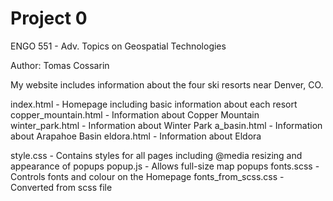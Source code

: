 # Project 0

ENGO 551 - Adv. Topics on Geospatial Technologies

Author: Tomas Cossarin

My website includes information about the four ski resorts near Denver, CO.

index.html              - Homepage including basic information about each resort
copper_mountain.html    - Information about Copper Mountain
winter_park.html        - Information about Winter Park
a_basin.html            - Information about Arapahoe Basin
eldora.html             - Information about Eldora

style.css               - Contains styles for all pages including @media resizing and appearance of popups
popup.js                - Allows full-size map popups
fonts.scss              - Controls fonts and colour on the Homepage
fonts_from_scss.css     - Converted from scss file